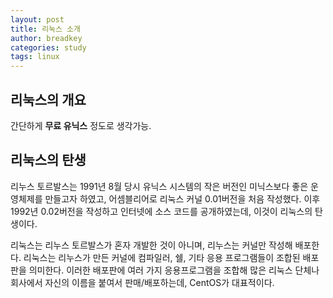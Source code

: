 ```yaml
---
layout: post
title: 리눅스 소개
author: breadkey
categories: study
tags: linux
---
```

## 리눅스의 개요
간단하게 **무료 유닉스** 정도로 생각가능.

## 리눅스의 탄생
리누스 토르발스는 1991년 8월 당시 유닉스 시스템의 작은 버전인 미닉스보다 좋은 운영체제를 만들고자 하였고, 어셈블리어로 리눅스 커널 0.01버전을 처음 작성했다.
이후 1992년 0.02버전을 작성하고 인터넷에 소스 코드를 공개하였는데, 이것이 리눅스의 탄생이다.

리눅스는 리누스 토르발스가 혼자 개발한 것이 아니며, 리누스는 커널만 작성해 배포한다.
리눅스는 리누스가 만든 커널에 컴파일러, 쉘, 기타 응용 프로그램들이 조합된 배포판을 의미한다. 이러한 배포판에 여러 가지 응용프로그램을 조합해 많은 리눅스 단체나 회사에서 자신의 이름을 붙여서 판매/배포하는데, CentOS가 대표적이다.

